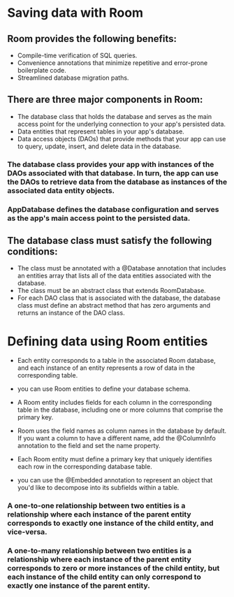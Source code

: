 # Saving data with Room
## Room provides the following benefits:
- Compile-time verification of SQL queries.
- Convenience annotations that minimize repetitive and error-prone boilerplate code.
- Streamlined database migration paths.

## There are three major components in Room:
- The database class that holds the database and serves as the main access point for the underlying connection to your app's persisted data.
- Data entities that represent tables in your app's database.
- Data access objects (DAOs) that provide methods that your app can use to query, update, insert, and delete data in the database.

### The database class provides your app with instances of the DAOs associated with that database. In turn, the app can use the DAOs to retrieve data from the database as instances of the associated data entity objects.

### AppDatabase defines the database configuration and serves as the app's main access point to the persisted data.
## The database class must satisfy the following conditions:

- The class must be annotated with a @Database annotation that includes an entities array that lists all of the data entities associated with the database.
- The class must be an abstract class that extends RoomDatabase.
- For each DAO class that is associated with the database, the database class must define an abstract method that has zero arguments and returns an instance of the DAO class.


# Defining data using Room entities

- Each entity corresponds to a table in the associated Room database, and each instance of an entity represents a row of data in the corresponding table.

- you can use Room entities to define your database schema.

- A Room entity includes fields for each column in the corresponding table in the database, including one or more columns that comprise the primary key.

- Room uses the field names as column names in the database by default. If you want a column to have a different name, add the @ColumnInfo annotation to the field and set the name property. 

- Each Room entity must define a primary key that uniquely identifies each row in the corresponding database table.

- you can use the @Embedded annotation to represent an object that you'd like to decompose into its subfields within a table. 

### A one-to-one relationship between two entities is a relationship where each instance of the parent entity corresponds to exactly one instance of the child entity, and vice-versa.

### A one-to-many relationship between two entities is a relationship where each instance of the parent entity corresponds to zero or more instances of the child entity, but each instance of the child entity can only correspond to exactly one instance of the parent entity.